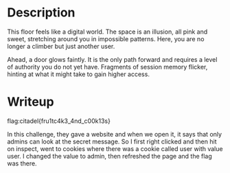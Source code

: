 # Description
This floor feels like a digital world. The space is an illusion, all pink and sweet, stretching around you in impossible patterns. Here, you are no longer a climber but just another user.

Ahead, a door glows faintly. It is the only path forward and requires a level of authority you do not yet have. Fragments of session memory flicker, hinting at what it might take to gain higher access.

# Writeup
flag:citadel{fru1tc4k3_4nd_c00k13s}

In this challenge, they gave a website and when we open it, it says that only admins can look at the secret message. So I first right clicked and then hit on inspect, went to cookies where there was a cookie called user with value user. I changed the value to admin, then refreshed the page and the flag was there.
